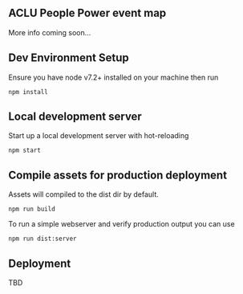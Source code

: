 ## ACLU People Power event map
More info coming soon...

## Dev Environment Setup
Ensure you have node v7.2+ installed on your machine then run
```
npm install
```

## Local development server
Start up a local development server with hot-reloading
```
npm start
```

## Compile assets for production deployment
Assets will compiled to the dist dir by default.
```
npm run build
```

To run a simple webserver and verify production output you can use
```
npm run dist:server
```

## Deployment
TBD
